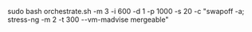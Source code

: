 sudo bash orchestrate.sh -m 3 -i 600 -d 1 -p 1000 -s 20 -c "swapoff -a; stress-ng -m 2 -t 300 --vm-madvise mergeable"
